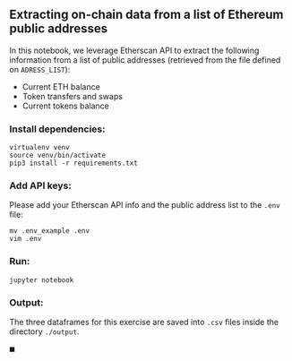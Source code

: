 ## Extracting on-chain data from a list of Ethereum public addresses

In this notebook, we leverage Etherscan API to extract the following information from a list of public addresses (retrieved from the file defined on `ADRESS_LIST`):

* Current ETH balance
* Token transfers and swaps
* Current tokens balance


### Install dependencies:

```
virtualenv venv
source venv/bin/activate
pip3 install -r requirements.txt
```

### Add API keys:

Please add your Etherscan API info and the public address list to the `.env` file:

```
mv .env_example .env
vim .env
```

### Run:

```
jupyter notebook
```

### Output:

The three dataframes for this exercise are saved into `.csv` files inside the directory `./output`.


◼️
